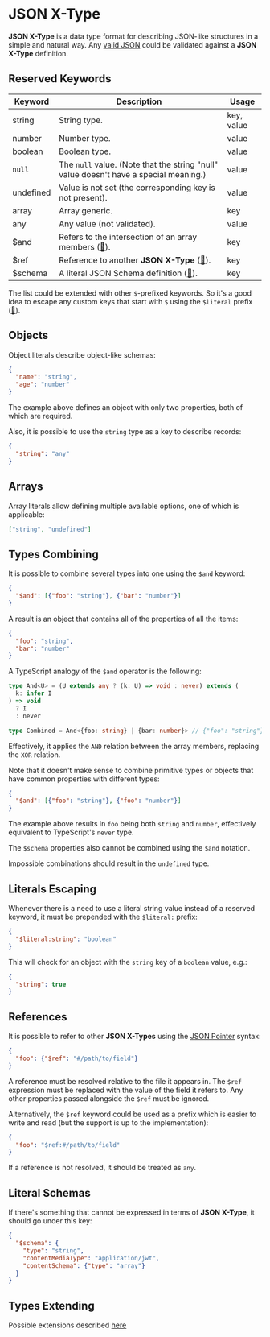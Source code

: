 # JSON X-Type

**JSON X-Type** is a data type format for describing JSON-like structures in a simple and natural way.
Any [valid JSON](https://www.json.org/) could be validated against a **JSON X-Type** definition.

## Reserved Keywords

| Keyword   | Description                                                                           | Usage      |
| --------- | ------------------------------------------------------------------------------------- | ---------- |
| string    | String type.                                                                          | key, value |
| number    | Number type.                                                                          | value      |
| boolean   | Boolean type.                                                                         | value      |
| `null`    | The `null` value. (Note that the string "null" value doesn't have a special meaning.) | value      |
| undefined | Value is not set (the corresponding key is not present).                              | value      |
| array     | Array generic.                                                                        | key        |
| any       | Any value (not validated).                                                            | value      |
| $and      | Refers to the intersection of an array members ([🔗](#types-combining)).              | key        |
| $ref      | Reference to another **JSON X-Type** ([🔗](#references)).                             | key        |
| $schema   | A literal JSON Schema definition ([🔗](#literal-schemas)).                            | key        |

The list could be extended with other `$`-prefixed keywords.
So it's a good idea to escape any custom keys that start with `$` using the `$literal` prefix ([🔗](#literals-escaping)).

## Objects

Object literals describe object-like schemas:

```json
{
  "name": "string",
  "age": "number"
}
```

The example above defines an object with only two properties, both of which are required.

Also, it is possible to use the `string` type as a key to describe records:

```json
{
  "string": "any"
}
```

<!-- TODO: consider validating tuples as objects with integer-like keys, e.g.:

```json
{
  "0": "number",
  "1": "number"
}
```
-->

## Arrays

Array literals allow defining multiple available options, one of which is applicable:

```json
["string", "undefined"]
```

## Types Combining

It is possible to combine several types into one using the `$and` keyword:

```json
{
  "$and": [{"foo": "string"}, {"bar": "number"}]
}
```

A result is an object that contains all of the properties of all the items:

```json
{
  "foo": "string",
  "bar": "number"
}
```

A TypeScript analogy of the `$and` operator is the following:

```ts
type And<U> = (U extends any ? (k: U) => void : never) extends (
  k: infer I
) => void
  ? I
  : never

type Combined = And<{foo: string} | {bar: number}> // {"foo": "string"} & {"bar": "number"} ≡ {"foo": "string", "bar": "number"}
```

Effectively, it applies the `AND` relation between the array members, replacing the `XOR` relation.

Note that it doesn't make sense to combine primitive types or objects that have common properties with different types:

```json
{
  "$and": [{"foo": "string"}, {"foo": "number"}]
}
```

The example above results in `foo` being both `string` and `number`, effectively equivalent to TypeScript's `never` type.

The `$schema` properties also cannot be combined using the `$and` notation.

Impossible combinations should result in the `undefined` type.

## Literals Escaping

Whenever there is a need to use a literal string value instead of a reserved keyword, it must be prepended with the `$literal:` prefix:

```json
{
  "$literal:string": "boolean"
}
```

This will check for an object with the `string` key of a `boolean` value, e.g.:

```json
{
  "string": true
}
```

## References

It is possible to refer to other **JSON X-Types** using the [JSON Pointer](https://datatracker.ietf.org/doc/html/rfc6901) syntax:

```json
{
  "foo": {"$ref": "#/path/to/field"}
}
```

A reference must be resolved relative to the file it appears in.
The `$ref` expression must be replaced with the value of the field it refers to.
Any other properties passed alongside the `$ref` must be ignored.

Alternatively, the `$ref` keyword could be used as a prefix which is easier to write and read (but the support is up to the implementation):

```json
{
  "foo": "$ref:#/path/to/field"
}
```

<!-- Q: Could it be used as a key? Does that even make sense? -->

If a reference is not resolved, it should be treated as `any`.

<!--
## Json Type

Represents any valid JSON.

Q: Is there a real need to have both `any` and `json`? What else apart from JSON could be in any and still it is valid? `{array: "undefined"}`?
Anyway, it could be described in terms of **JSON X-Types** as the following:

```json
[
  "string",
  "number",
  "boolean",
  null,
  {"string": "$ref:#/"},
  {"array": "$ref:#/"}
]
```
-->

## Literal Schemas

If there's something that cannot be expressed in terms of **JSON X-Type**, it should go under this key:

```json
{
  "$schema": {
    "type": "string",
    "contentMediaType": "application/jwt",
    "contentSchema": {"type": "array"}
  }
}
```

## Types Extending

Possible extensions described [here](./extensions.md)
